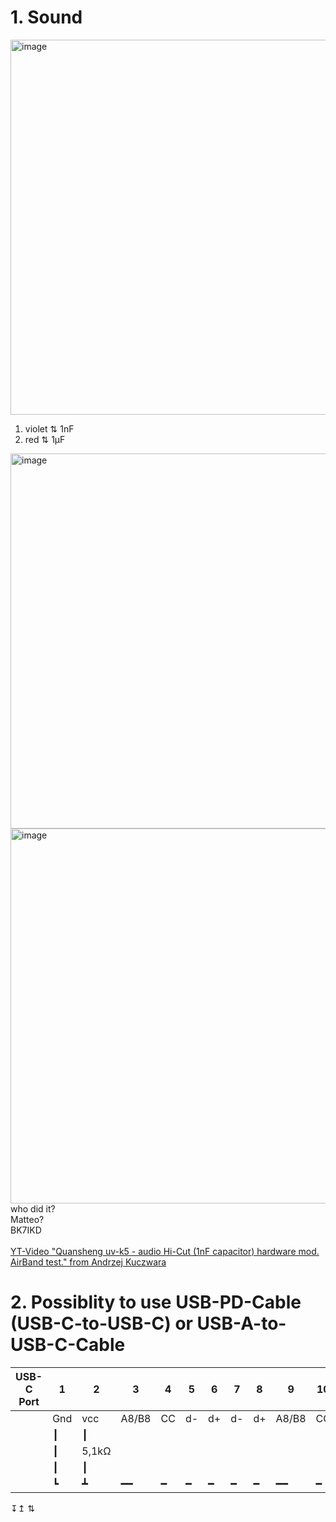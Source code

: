 # 1. Sound

<img width="600" alt="image" src="https://github.com/ludwich66/Quansheng_UV-K5_Wiki/assets/12202733/7e408fac-2379-46d8-a14e-c20e10f2b681"><br>
1. violet ⇅ 1nF<br>
2. red ⇅ 1µF

<img width="600" alt="image" src="https://github.com/ludwich66/Quansheng_UV-K5_Wiki/assets/12202733/0581399f-fdf2-41b6-971d-51a20a20e985"><br>
<img width="600" alt="image" src="https://github.com/ludwich66/Quansheng_UV-K5_Wiki/assets/12202733/40b9697b-411f-4a08-8b09-2bf3b42278ac">
<br>
who did it?<br> 
Matteo?<br> 
BK7IKD<br>
<br>
[YT-Video "Quansheng uv-k5 - audio Hi-Cut (1nF capacitor) hardware mod. AirBand test." from Andrzej Kuczwara](https://www.youtube.com/watch?v=j4ccuYOg2NU)
<br>
# 2. Possiblity to use USB-PD-Cable (USB-C-to-USB-C) or USB-A-to-USB-C-Cable

USB-C Port | 1 | 2 | 3 | 4 | 5 | 6 | 7 | 8 | 9 | 10 | 11 | 12
-- | -- | -- | -- | -- | -- | -- | -- | -- | -- | -- | -- | --
  | Gnd | vcc | A8/B8 | CC | d- | d+ | d- | d+ | A8/B8 | CC | vcc | gnd
  |   ┃  | ┃  |  |  |  |  |  |  |  |  | ┃ | gnd
  |   ┃  | 5,1kΩ |                       |  |  |  |  |  |  |  | 5,1kΩ | 
  |   ┃  | ┃   |  |  |  |  |  |  |  |  | ┃ | gnd
  |   ┗  | ┻ | ━━| ━  | ━  | ━  | ━  | ━ | ━━   | ━ | ┛ | 

↧↥ ⇅ 